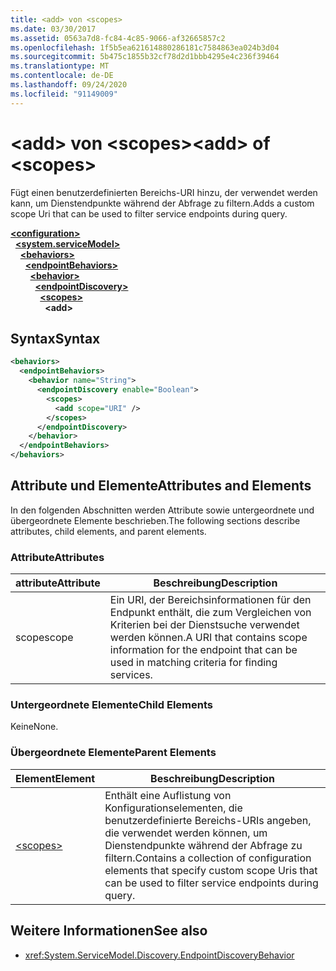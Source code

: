```yaml
---
title: <add> von <scopes>
ms.date: 03/30/2017
ms.assetid: 0563a7d8-fc84-4c85-9066-af32665857c2
ms.openlocfilehash: 1f5b5ea621614880286181c7584863ea024b3d04
ms.sourcegitcommit: 5b475c1855b32cf78d2d1bbb4295e4c236f39464
ms.translationtype: MT
ms.contentlocale: de-DE
ms.lasthandoff: 09/24/2020
ms.locfileid: "91149009"
---
```

# <a name="add-of-scopes"></a><span data-ttu-id="faf75-102">\<add> von \<scopes></span><span class="sxs-lookup"><span data-stu-id="faf75-102">\<add> of \<scopes></span></span>

<span data-ttu-id="faf75-103">Fügt einen benutzerdefinierten Bereichs-URI hinzu, der verwendet werden kann, um Dienstendpunkte während der Abfrage zu filtern.</span><span class="sxs-lookup"><span data-stu-id="faf75-103">Adds a custom scope Uri that can be used to filter service endpoints during query.</span></span>  
  
[**\<configuration>**](../configuration-element.md)\
&nbsp;&nbsp;[**\<system.serviceModel>**](system-servicemodel.md)\
&nbsp;&nbsp;&nbsp;&nbsp;[**\<behaviors>**](behaviors.md)\
&nbsp;&nbsp;&nbsp;&nbsp;&nbsp;&nbsp;[**\<endpointBehaviors>**](endpointbehaviors.md)\
&nbsp;&nbsp;&nbsp;&nbsp;&nbsp;&nbsp;&nbsp;&nbsp;[**\<behavior>**](behavior-of-endpointbehaviors.md)\
&nbsp;&nbsp;&nbsp;&nbsp;&nbsp;&nbsp;&nbsp;&nbsp;&nbsp;&nbsp;[**\<endpointDiscovery>**](endpointdiscovery.md)\
&nbsp;&nbsp;&nbsp;&nbsp;&nbsp;&nbsp;&nbsp;&nbsp;&nbsp;&nbsp;&nbsp;&nbsp;[**\<scopes>**](scopes.md)\
&nbsp;&nbsp;&nbsp;&nbsp;&nbsp;&nbsp;&nbsp;&nbsp;&nbsp;&nbsp;&nbsp;&nbsp;&nbsp;&nbsp;**\<add>**  
  
## <a name="syntax"></a><span data-ttu-id="faf75-104">Syntax</span><span class="sxs-lookup"><span data-stu-id="faf75-104">Syntax</span></span>  
  
```xml  
<behaviors>
  <endpointBehaviors>
    <behavior name="String">
      <endpointDiscovery enable="Boolean">
        <scopes>
          <add scope="URI" />
        </scopes>
      </endpointDiscovery>
    </behavior>
  </endpointBehaviors>
</behaviors>
```  
  
## <a name="attributes-and-elements"></a><span data-ttu-id="faf75-105">Attribute und Elemente</span><span class="sxs-lookup"><span data-stu-id="faf75-105">Attributes and Elements</span></span>  

 <span data-ttu-id="faf75-106">In den folgenden Abschnitten werden Attribute sowie untergeordnete und übergeordnete Elemente beschrieben.</span><span class="sxs-lookup"><span data-stu-id="faf75-106">The following sections describe attributes, child elements, and parent elements.</span></span>  
  
### <a name="attributes"></a><span data-ttu-id="faf75-107">Attribute</span><span class="sxs-lookup"><span data-stu-id="faf75-107">Attributes</span></span>  
  
|<span data-ttu-id="faf75-108">attribute</span><span class="sxs-lookup"><span data-stu-id="faf75-108">Attribute</span></span>|<span data-ttu-id="faf75-109">Beschreibung</span><span class="sxs-lookup"><span data-stu-id="faf75-109">Description</span></span>|  
|---------------|-----------------|  
|<span data-ttu-id="faf75-110">scope</span><span class="sxs-lookup"><span data-stu-id="faf75-110">scope</span></span>|<span data-ttu-id="faf75-111">Ein URI, der Bereichsinformationen für den Endpunkt enthält, die zum Vergleichen von Kriterien bei der Dienstsuche verwendet werden können.</span><span class="sxs-lookup"><span data-stu-id="faf75-111">A URI that contains scope information for the endpoint that can be used in matching criteria for finding services.</span></span>|  
  
### <a name="child-elements"></a><span data-ttu-id="faf75-112">Untergeordnete Elemente</span><span class="sxs-lookup"><span data-stu-id="faf75-112">Child Elements</span></span>  

 <span data-ttu-id="faf75-113">Keine</span><span class="sxs-lookup"><span data-stu-id="faf75-113">None.</span></span>  
  
### <a name="parent-elements"></a><span data-ttu-id="faf75-114">Übergeordnete Elemente</span><span class="sxs-lookup"><span data-stu-id="faf75-114">Parent Elements</span></span>  
  
|<span data-ttu-id="faf75-115">Element</span><span class="sxs-lookup"><span data-stu-id="faf75-115">Element</span></span>|<span data-ttu-id="faf75-116">Beschreibung</span><span class="sxs-lookup"><span data-stu-id="faf75-116">Description</span></span>|  
|-------------|-----------------|  
|[\<scopes>](scopes.md)|<span data-ttu-id="faf75-117">Enthält eine Auflistung von Konfigurationselementen, die benutzerdefinierte Bereichs-URIs angeben, die verwendet werden können, um Dienstendpunkte während der Abfrage zu filtern.</span><span class="sxs-lookup"><span data-stu-id="faf75-117">Contains a collection of configuration elements that specify custom scope Uris that can be used to filter service endpoints during query.</span></span>|  
  
## <a name="see-also"></a><span data-ttu-id="faf75-118">Weitere Informationen</span><span class="sxs-lookup"><span data-stu-id="faf75-118">See also</span></span>

- <xref:System.ServiceModel.Discovery.EndpointDiscoveryBehavior>
